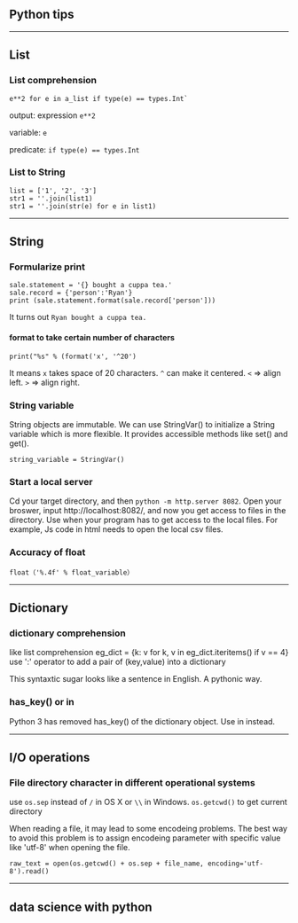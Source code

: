 ## Python tips

---
## List 
### List comprehension

    e**2 for e in a_list if type(e) == types.Int`

output: expression `e**2`

variable: `e`

predicate: `if type(e) == types.Int`

### List to String
	list = ['1', '2', '3']
	str1 = ''.join(list1)
	str1 = ''.join(str(e) for e in list1)

---
## String
### Formularize print

    sale.statement = '{} bought a cuppa tea.'
    sale.record = {'person':'Ryan'}
    print (sale.statement.format(sale.record['person']))

It turns out `Ryan bought a cuppa tea.`
#### format to take certain number of characters
    print("%s" % (format('x', '^20')
It means `x` takes space of 20 characters.
`^` can make it centered. `<` => align left. `>` => align right.

### String variable
String objects are immutable.
We can use StringVar() to initialize a String variable which is more flexible. It provides accessible methods like set() and get().

    string_variable = StringVar()

### Start a local server
Cd your target directory, and then `python -m http.server 8082`.
Open your broswer, input http://localhost:8082/, and now you get access to files in the directory.
Use when your program has to get access to the local files. For example, Js code in html needs to open the local csv files.

### Accuracy of float
	float（'%.4f' % float_variable）

---
## Dictionary
### dictionary comprehension
like list comprehension
    eg_dict = {k: v for k, v in eg_dict.iteritems() if v == 4}
use ':' operator to add a pair of (key,value) into a dictionary

This syntaxtic sugar looks like a sentence in English. A pythonic way.

### has_key() or in
Python 3 has removed has_key() of the dictionary object. Use in instead.

---
## I/O operations
### File directory character in different operational systems
use `os.sep` instead of `/` in OS X or `\\` in Windows.
`os.getcwd()` to get current directory

When reading a file, it may lead to some encodeing problems.
The best way to avoid this problem is to assign encodeing parameter with specific value like 'utf-8' when opening the file.

    raw_text = open(os.getcwd() + os.sep + file_name, encoding='utf-8').read()

--- 
## data science with python

